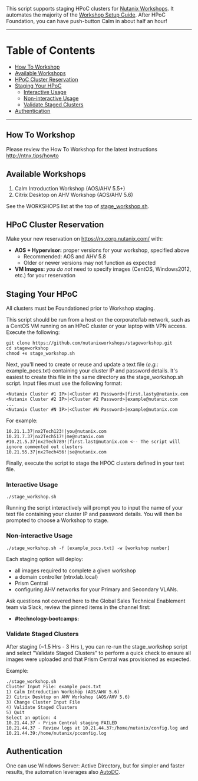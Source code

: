 This script supports staging HPoC clusters for [Nutanix Workshops](https://nutanix.handsonworkshops.com/).
It automates the majority of the [Workshop Setup Guide](http://www.nutanixworkshops.com/en/latest/setup/).
After HPoC Foundation, you can have push-button Calm in about half an hour!

---

# Table of Contents #
<!-- MDTOC maxdepth:6 firsth1:0 numbering:0 flatten:0 bullets:1 updateOnSave:1 -->

- [How To Workshop](#howto-workshop)
- [Available Workshops](#available-workshops)
- [HPoC Cluster Reservation](#hpoc-cluster-reservation)   
- [Staging Your HPoC](#staging-your-hpoc)   
   - [Interactive Usage](#interactive-usage)   
   - [Non-interactive Usage](#non-interactive-usage)   
   - [Validate Staged Clusters](#validate-staged-clusters)   
- [Authentication](#authentication)   

<!-- /MDTOC -->
---
## How To Workshop ##

Please review the How To Workshop for the latest instructions http://ntnx.tips/howto

## Available Workshops ##

1. Calm Introduction Workshop (AOS/AHV 5.5+)
2. Citrix Desktop on AHV Workshop (AOS/AHV 5.6)

See the WORKSHOPS list at the top of [stage_workshop.sh](blob/master/stage_workshop.sh#L8).

## HPoC Cluster Reservation ##

Make your new reservation on https://rx.corp.nutanix.com/ with:

- __AOS + Hypervisor:__ proper versions for your workshop, specified above
  - Recommended: AOS and AHV 5.8
  - Older or newer versions may not function as expected
- __VM Images:__ *you do not* need to specify images (CentOS, Windows2012, etc.) for your reservation

## Staging Your HPoC ##

All clusters must be Foundationed prior to Workshop staging.

This script should be run from a host on the corporate/lab network,
 such as a CentOS VM running on an HPoC cluster or your laptop with VPN access.
Execute the following:

    git clone https://github.com/nutanixworkshops/stageworkshop.git
    cd stageworkshop
    chmod +x stage_workshop.sh

Next, you'll need to create or reuse and update a text file (*e.g.:* example_pocs.txt)
 containing your cluster IP and password details.
 It's easiest to create this file in the same directory as the stage_workshop.sh script.
 Input files must use the following format:

    <Nutanix Cluster #1 IP>|<Cluster #1 Password>|first.lasty@nutanix.com
    <Nutanix Cluster #2 IP>|<Cluster #2 Password>|example@nutanix.com
    ...
    <Nutanix Cluster #N IP>|<Cluster #N Password>|example@nutanix.com

For example:

    10.21.1.37|nx2Tech123!|you@nutanix.com
    10.21.7.37|nx2Tech517!|me@nutanix.com
    #10.21.5.37|nx2Tech789!|first.last@nutanix.com <-- The script will ignore commented out clusters
    10.21.55.37|nx2Tech456!|se@nutanix.com

Finally, execute the script to stage the HPOC clusters defined in your text file.

### Interactive Usage ###

`./stage_workshop.sh`

Running the script interactively will prompt you to input the name of your text file containing your cluster IP and password details. You will then be prompted to choose a Workshop to stage.

### Non-interactive Usage ###

`./stage_workshop.sh -f [example_pocs.txt] -w [workshop number]`

Each staging option will deploy:

- all images required to complete a given workshop
- a domain controller (ntnxlab.local)
- Prism Central
- configuring AHV networks for your Primary and Secondary VLANs.

Ask questions not covered here to the Global Sales Technical Enablement team via Slack, review the pinned items in the channel first:
- __#technology-bootcamps:__ 

### Validate Staged Clusters ###

After staging (~1.5 Hrs - 3 Hrs ), you can re-run the stage_workshop script and select "Validate Staged Clusters" to perform a quick check to ensure all images were uploaded and that Prism Central was provisioned as expected.

Example:

    ./stage_workshop.sh
    Cluster Input File: example_pocs.txt
    1) Calm Introduction Workshop (AOS/AHV 5.6)
    2) Citrix Desktop on AHV Workshop (AOS/AHV 5.6)
    3) Change Cluster Input File
    4) Validate Staged Clusters
    5) Quit
    Select an option: 4
    10.21.44.37 - Prism Central staging FAILED
    10.21.44.37 - Review logs at 10.21.44.37:/home/nutanix/config.log and 10.21.44.39:/home/nutanix/pcconfig.log

## Authentication ##

One can use Windows Server: Active Directory, but for simpler and faster results, the automation leverages also [AutoDC](documentation/autodc/README.md).
